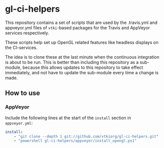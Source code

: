 # gl-ci-helpers


This repository contains a set of scripts that are used by the
.travis.yml and appveyor.yml files of `vtki`-based packages for the
Travis and AppVeyor services respectively.

These scripts help set up OpenGL related features like headless displays
on the CI-services.

The idea is to clone these at the last minute when the continuous integration
is about to be run. This is better than including this repository as a
sub-module, because this allows updates to this repository to take effect
immediately, and not have to update the sub-module every time a change is made.

## How to use

### AppVeyor

Include the following lines at the start of the `install` section in
`appveyor.yml`:

```yml
install:
    - "git clone --depth 1 git://github.com/vtkiorg/gl-ci-helpers.git"
    - "powershell gl-ci-helpers/appveyor/install_opengl.ps1"
```
